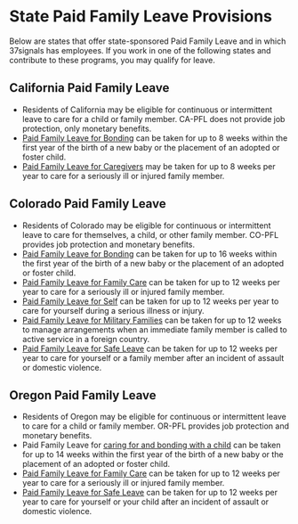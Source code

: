 # State Paid Family Leave Provisions

Below are states that offer state-sponsored Paid Family Leave and in which 37signals has employees. If you work in one of the following states and contribute to these programs, you may qualify for leave.

## California Paid Family Leave

* Residents of California may be eligible for continuous or intermittent leave to care for a child or family member. CA-PFL does not provide job protection, only monetary benefits.
* [Paid Family Leave for Bonding](https://edd.ca.gov/en/disability/paid-family-leave/) can be taken for up to 8 weeks within the first year of the birth of a new baby or the placement of an adopted or foster child.
* [Paid Family Leave for Caregivers](https://edd.ca.gov/en/disability/paid-family-leave/caregivers/) may be taken for up to 8 weeks per year to care for a seriously ill or injured family member.

## Colorado Paid Family Leave

* Residents of Colorado may be eligible for continuous or intermittent leave to care for themselves, a child, or other family member. CO-PFL provides job protection and monetary benefits.
* [Paid Family Leave for Bonding](https://famli.colorado.gov/individuals-and-families/parental-bonding-leave) can be taken for up to 16 weeks within the first year of the birth of a new baby or the placement of an adopted or foster child.
* [Paid Family Leave for Family Care](https://famli.colorado.gov/individuals-and-families/medical-leave-to-care-for-a-family-member) can be taken for up to 12 weeks per year to care for a seriously ill or injured family member.
* [Paid Family Leave for Self](https://famli.colorado.gov/individuals-and-families/medical-leave-to-care-for-yourself) can be taken for up to 12 weeks per year to care for yourself during a serious illness or injury.
* [Paid Family Leave for Military Families](https://famli.colorado.gov/individuals-and-families/military-family-members-exigency-leave) can be taken for up to 12 weeks to manage arrangements when an immediate family member is called to active service in a foreign country.
* [Paid Family Leave for Safe Leave](https://famli.colorado.gov/individuals-and-families/safe-leave-domestic-violence) can be taken for up to 12 weeks per year to care for yourself or a family member after an incident of assault or domestic violence.

## Oregon Paid Family Leave

* Residents of Oregon may be eligible for continuous or intermittent leave to care for a child or family member. OR-PFL provides job protection and monetary benefits.
* Paid Family Leave for [caring for and bonding with a child](https://paidleave.oregon.gov/employees/applying-for-family-leave.html) can be taken for up to 14 weeks within the first year of the birth of a new baby or the placement of an adopted or foster child.
* [Paid Family Leave for Family Care](https://paidleave.oregon.gov/employees/applying-for-family-leave.html) can be taken for up to 12 weeks per year to care for a seriously ill or injured family member.
* [Paid Family Leave for Safe Leave](https://paidleave.oregon.gov/employees/applying-for-safe-leave.html) can be taken for up to 12 weeks per year to care for yourself or your child after an incident of assault or domestic violence.
